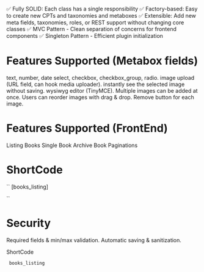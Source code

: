 ✅ Fully SOLID: Each class has a single responsibility
✅ Factory-based: Easy to create new CPTs and taxonomies and metaboxes
✅ Extensible: Add new meta fields, taxonomies, roles, or REST support without changing core classes
✅ MVC Pattern - Clean separation of concerns for frontend components
✅ Singleton Pattern - Efficient plugin initialization


Features Supported (Metabox fields)
======================================
text, number, date
select, checkbox, checkbox_group, radio.
image upload (URL field, can hook media uploader).
instantly see the selected image without saving.
wysiwyg editor (TinyMCE).
Multiple images can be added at once.
Users can reorder images with drag & drop.
Remove button for each image.


Features Supported (FrontEnd)
======================================
Listing Books
Single Book 
Archive Book
Paginations 


ShortCode
==========
``
 [books_listing]
 
``

Security 
==========
Required fields & min/max validation.
Automatic saving & sanitization.


ShortCode 
```
 books_listing
```